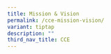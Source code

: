 ```yaml
---
title: Mission & Vision
permalink: /cce-mission-vision/
variant: tiptap
description: ""
third_nav_title: CCE
---
```

<p></p>